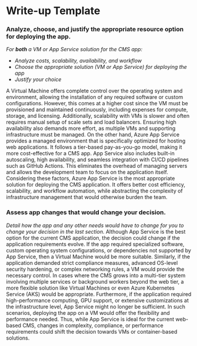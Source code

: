 # Write-up Template

### Analyze, choose, and justify the appropriate resource option for deploying the app.

*For **both** a VM or App Service solution for the CMS app:*
- *Analyze costs, scalability, availability, and workflow*
- *Choose the appropriate solution (VM or App Service) for deploying the app*
- *Justify your choice*

A Virtual Machine offers complete control over the operating system and environment, allowing the installation of any required software or custom configurations. However, this comes at a higher cost since the VM must be provisioned and maintained continuously, including expenses for compute, storage, and licensing. Additionally, scalability with VMs is slower and often requires manual setup of scale sets and load balancers. Ensuring high availability also demands more effort, as multiple VMs and supporting infrastructure must be managed. On the other hand, Azure App Service provides a managed environment that is specifically optimized for hosting web applications. It follows a tier-based pay-as-you-go model, making it more cost-effective for a CMS app. App Service also includes built-in autoscaling, high availability, and seamless integration with CI/CD pipelines such as GitHub Actions. This eliminates the overhead of managing servers and allows the development team to focus on the application itself. 
Considering these factors, Azure App Service is the most appropriate solution for deploying the CMS application. It offers better cost efficiency, scalability, and workflow automation, while abstracting the complexity of infrastructure management that would otherwise burden the team.

### Assess app changes that would change your decision.

*Detail how the app and any other needs would have to change for you to change your decision in the last section.* 
Although App Service is the best option for the current CMS application, the decision could change if the application requirements evolve. If the app required specialized software, custom operating system configurations, or dependencies not supported by App Service, then a Virtual Machine would be more suitable. Similarly, if the application demanded strict compliance measures, advanced OS-level security hardening, or complex networking rules, a VM would provide the necessary control. In cases where the CMS grows into a multi-tier system involving multiple services or background workers beyond the web tier, a more flexible solution like Virtual Machines or even Azure Kubernetes Service (AKS) would be appropriate. Furthermore, if the application required high-performance computing, GPU support, or extensive customizations at the infrastructure level, App Service might no longer be sufficient. In such scenarios, deploying the app on a VM would offer the flexibility and performance needed. Thus, while App Service is ideal for the current web-based CMS, changes in complexity, compliance, or performance requirements could shift the decision towards VMs or container-based solutions.
